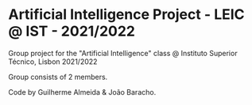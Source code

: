 # Artificial Intelligence Project - LEIC @ IST - 2021/2022

Group project for the "Artificial Intelligence" class @ Instituto Superior Técnico, Lisbon 2021/2022

Group consists of 2 members.

Code by Guilherme Almeida & João Baracho.
